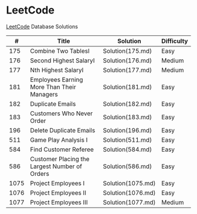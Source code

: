 # LeetCode

[LeetCode](https://leetcode.com/) Database Solutions

| # | Title | Solution | Difficulty |
|---| ----- | -------- | ---------- |
|175|Combine Two TablesI|Solution(175.md)|Easy|
|176|Second Highest SalaryI|Solution(176.md)|Medium|
|177|Nth Highest SalaryI|Solution(177.md)|Medium|
|181|Employees Earning More Than Their Managers|Solution(181.md)|Easy|
|182|Duplicate Emails|Solution(182.md)|Easy|
|183|Customers Who Never Order|Solution(183.md)|Easy|
|196|Delete Duplicate Emails|Solution(196.md)|Easy|
|511|Game Play Analysis I|Solution(511.md)|Easy|
|584|Find Customer Referee|Solution(584.md)|Easy|
|586|Customer Placing the Largest Number of Orders|Solution(586.md)|Easy|
|1075|Project Employees I|Solution(1075.md)|Easy|
|1076|Project Employees II|Solution(1076.md)|Easy|
|1077|Project Employees III|Solution(1077.md)|Medium|
